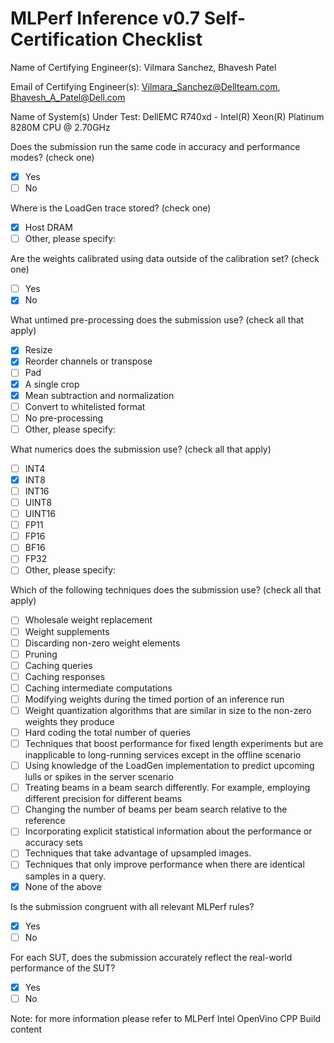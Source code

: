 # MLPerf Inference v0.7 Self-Certification Checklist

Name of Certifying Engineer(s): Vilmara Sanchez, Bhavesh Patel

Email of Certifying Engineer(s): Vilmara_Sanchez@Dellteam.com, Bhavesh_A_Patel@Dell.com

Name of System(s) Under Test: DellEMC R740xd - Intel(R) Xeon(R) Platinum 8280M CPU @ 2.70GHz

Does the submission run the same code in accuracy and performance
modes? (check one)
- [x] Yes
- [ ] No

Where is the LoadGen trace stored? (check one)
- [x] Host DRAM
- [ ] Other, please specify:

Are the weights calibrated using data outside of the calibration set?
(check one)
- [ ] Yes
- [x] No

What untimed pre-processing does the submission use? (check all that apply)
- [x] Resize
- [x] Reorder channels or transpose
- [ ] Pad
- [x] A single crop
- [x] Mean subtraction and normalization
- [ ] Convert to whitelisted format
- [ ] No pre-processing
- [ ] Other, please specify:

What numerics does the submission use? (check all that apply)
- [ ] INT4
- [x] INT8
- [ ] INT16
- [ ] UINT8
- [ ] UINT16
- [ ] FP11
- [ ] FP16
- [ ] BF16
- [ ] FP32
- [ ] Other, please specify:

Which of the following techniques does the submission use? (check all
that apply)
- [ ] Wholesale weight replacement
- [ ] Weight supplements
- [ ] Discarding non-zero weight elements
- [ ] Pruning
- [ ] Caching queries
- [ ] Caching responses
- [ ] Caching intermediate computations
- [ ] Modifying weights during the timed portion of an inference run
- [ ] Weight quantization algorithms that are similar in size to the
non-zero weights they produce
- [ ] Hard coding the total number of queries
- [ ] Techniques that boost performance for fixed length experiments but
are inapplicable to long-running services except in the offline
scenario
- [ ] Using knowledge of the LoadGen implementation to predict upcoming
lulls or spikes in the server scenario
- [ ] Treating beams in a beam search differently. For example,
employing different precision for different beams
- [ ] Changing the number of beams per beam search relative to the reference
- [ ] Incorporating explicit statistical information about the performance or accuracy sets
- [ ] Techniques that take advantage of upsampled images.
- [ ] Techniques that only improve performance when there are identical samples in a query.
- [x] None of the above

Is the submission congruent with all relevant MLPerf rules?
- [x] Yes
- [ ] No

For each SUT, does the submission accurately reflect the real-world
performance of the SUT?
- [x] Yes
- [ ] No

Note: for more information please refer to MLPerf Intel OpenVino CPP Build content